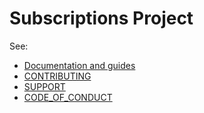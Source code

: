 # Subscriptions Project

See:

- [Documentation and guides](./docs/index.md)
- [CONTRIBUTING](CONTRIBUTING.md)
- [SUPPORT](SUPPORT.md)
- [CODE_OF_CONDUCT](CODE_OF_CONDUCT.md)
